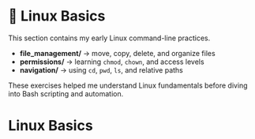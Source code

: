 # 🐧 Linux Basics

This section contains my early Linux command-line practices.
- **file_management/** → move, copy, delete, and organize files  
- **permissions/** → learning `chmod`, `chown`, and access levels  
- **navigation/** → using `cd`, `pwd`, `ls`, and relative paths  

These exercises helped me understand Linux fundamentals before diving into Bash scripting and automation.
# Linux Basics
